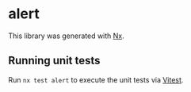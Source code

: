 # alert

This library was generated with [Nx](https://nx.dev).

## Running unit tests

Run `nx test alert` to execute the unit tests via [Vitest](https://vitest.dev/).
